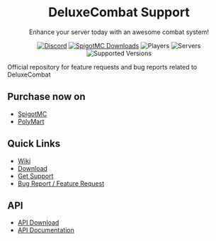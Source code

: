 <div align="center">

# DeluxeCombat Support

Enhance your server today with an awesome combat system!

  [![Discord](https://img.shields.io/discord/306158221473742848.svg?label=&logo=discord&logoColor=ffffff&color=7389D8&labelColor=6A7EC2)](https://discord.com/invite/zSkcTz3)
  [![SpigotMC Downloads](https://img.shields.io/spiget/downloads/63970?label=Spigot%20Downloads)](https://www.spigotmc.org/resources/63970/)
  ![Players](https://img.shields.io/bstats/players/5388?color=red&label=Players)
  ![Servers](https://img.shields.io/bstats/servers/5388?color=green&label=Servers)
  ![Supported Versions](https://img.shields.io/spiget/tested-versions/63970?label=Supported%20Minecraft%20Versions)

</div>

Official repository for feature requests and bug reports related to DeluxeCombat

## Purchase now on
* [SpigotMC](https://www.spigotmc.org/resources/63970/)
* [PolyMart](https://polymart.org/resource/1438)

## Quick Links
* [Wiki](https://timderspieler.gitbook.io/timderspieler-plugins/deluxecombat)
* [Download](https://www.spigotmc.org/resources/63970/history)
* [Get Support](https://discord.com/invite/zSkcTz3)
* [Bug Report / Feature Request](https://github.com/timderspieler/DeluxeCombat-Issues/issues/new/choose)

## API
* [API Download](http://www.mediafire.com/file/hy4ik25e4joe2c7/DeluxeCombat_API.jar/file)
* [API Documentation](https://timderspieler.gitbook.io/timderspieler-plugins/deluxecombat/api)
